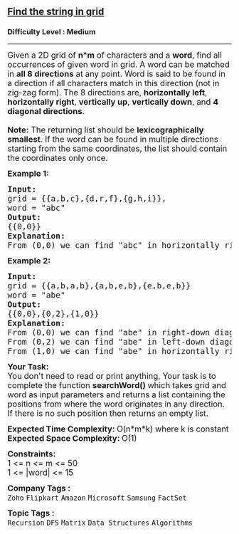 <h2><a href="https://www.geeksforgeeks.org/problems/find-the-string-in-grid0111/1?page=1&sprint=0ec03cea5d45f27194a614ac5db94f0c&sortBy=submissions">Find the string in grid</a></h2><h3>Difficulty Level : Medium</h3><hr><div class="problems_problem_content__Xm_eO"><p><span style="font-size: 18px;">Given a 2D grid&nbsp;of <strong>n</strong>*<strong>m</strong> of characters and a <strong>word</strong>, find all occurrences of given word in grid. A word can be matched in <strong>all 8 directions</strong> at any point. Word is said to be found in a direction if all characters match in this direction (not in zig-zag form). The 8 directions are, <strong>horizontally left</strong>, <strong>horizontally right</strong>, <strong>vertically up</strong>, <strong>vertically down</strong>, and <strong>4 diagonal directions</strong>.<br><br><strong>Note:</strong> The returning list should be <strong>lexicographically smallest</strong>. If the word can be found in multiple directions starting from the same coordinates, the list should contain the coordinates only once.&nbsp;</span></p>
<p><span style="font-size: 18px;"><strong>Example 1:</strong></span></p>
<pre><span style="font-size: 18px;"><strong>Input: <br></strong>grid = {{a,b,c},{d,r,f},{g,h,i}},
word = "abc"
<strong>Output: <br></strong>{{0,0}}
<strong>Explanation: <br></strong>From (0,0) we can find "abc" in horizontally right direction.</span>
</pre>
<p><span style="font-size: 18px;"><strong>Example 2:</strong></span></p>
<pre><span style="font-size: 18px;"><strong>Input: <br></strong>grid = {{a,b,a,b},{a,b,e,b},{e,b,e,b}}
word = "abe"
<strong>Output: <br></strong>{{0,0},{0,2},{1,0}}
<strong>Explanation: <br></strong>From (0,0) we can find "abe" in right-down diagonal. <br>From (0,2) we can find "abe" in left-down diagonal. <br>From (1,0) we can find "abe" in horizontally right direction.</span>
</pre>
<p><span style="font-size: 18px;"><strong>Your Task:</strong><br>You don't need to read or print anything, Your task is to complete the function&nbsp;<strong>searchWord()&nbsp;</strong>which takes grid and word as input parameters and returns a list containing the positions from where the word originates&nbsp;in any direction. If there is no such position then returns an&nbsp;empty&nbsp;list.</span></p>
<p><span style="font-size: 18px;"><strong>Expected Time Complexity:&nbsp;</strong>O(n*m*k) where k is constant<br><strong>Expected Space Complexity:&nbsp;</strong>O(1)</span></p>
<p><span style="font-size: 18px;"><strong>Constraints:</strong><br>1 &lt;= n &lt;= m &lt;= 50<br>1 &lt;= |word| &lt;= 15</span></p></div><p><span style=font-size:18px><strong>Company Tags : </strong><br><code>Zoho</code>&nbsp;<code>Flipkart</code>&nbsp;<code>Amazon</code>&nbsp;<code>Microsoft</code>&nbsp;<code>Samsung</code>&nbsp;<code>FactSet</code>&nbsp;<br><p><span style=font-size:18px><strong>Topic Tags : </strong><br><code>Recursion</code>&nbsp;<code>DFS</code>&nbsp;<code>Matrix</code>&nbsp;<code>Data Structures</code>&nbsp;<code>Algorithms</code>&nbsp;